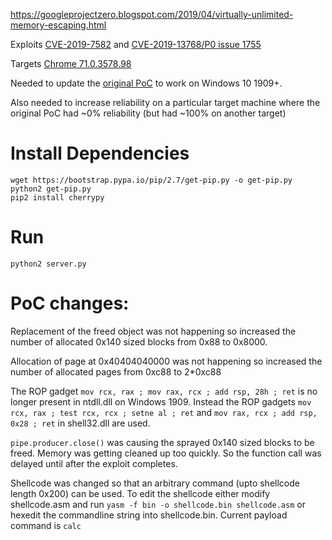 https://googleprojectzero.blogspot.com/2019/04/virtually-unlimited-memory-escaping.html

Exploits [CVE-2019-7582](https://nvd.nist.gov/vuln/detail/CVE-2019-5782) and [CVE-2019-13768/P0 issue 1755](https://bugs.chromium.org/p/project-zero/issues/detail?id=1755)

Targets [Chrome 71.0.3578.98](https://web.archive.org/web/20190802133545/http://r2---sn-a5mlrn7k.gvt1.com/edgedl/release2/chrome/AO196ErPGQUF_71.0.3578.98/71.0.3578.98_chrome_installer.exe?mip=207.241.225.236&mvi=1&pl=20&shardbypass=yes&redirect_counter=1&cm2rm=sn-n4ved7z&req_id=c8354c1c8c157341&cms_redirect=yes&mm=34&mn=sn-a5mlrn7k&ms=ltu&mt=1564752822&mv=m)

Needed to update the [original PoC](https://bugs.chromium.org/p/project-zero/issues/detail?id=1755#c3) to work on Windows 10 1909+.

Also needed to increase reliability on a particular target machine where the original PoC had ~0% reliability (but had ~100% on another target) 


# Install Dependencies
```
wget https://bootstrap.pypa.io/pip/2.7/get-pip.py -o get-pip.py
python2 get-pip.py
pip2 install cherrypy
```

# Run

`python2 server.py`

# PoC changes:

Replacement of the freed object was not happening so increased the number of allocated 0x140 sized blocks from 0x88 to 0x8000. 

Allocation of page at 0x40404040000 was not happening so increased the number of allocated pages from 0xc88 to 2*0xc88

The ROP gadget `mov rcx, rax ; mov rax, rcx ; add rsp, 28h ; ret` is no longer present in ntdll.dll on Windows 1909. Instead the ROP gadgets `mov rcx, rax ; test rcx, rcx ; setne al ; ret` and `mov rax, rcx ; add rsp, 0x28 ; ret` in shell32.dll are used.

`pipe.producer.close()` was causing the sprayed 0x140 sized blocks to be freed. Memory was getting cleaned up too quickly. So the function call was delayed until after the exploit completes.

Shellcode was changed so that an arbitrary command (upto shellcode length 0x200) can be used. To edit the shellcode either modify shellcode.asm and run `yasm -f bin -o shellcode.bin shellcode.asm` or hexedit the commandline string into shellcode.bin. Current payload command is `calc`
